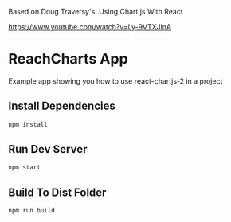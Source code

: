 Based on Doug Traversy's: Using Chart.js With React

https://www.youtube.com/watch?v=Ly-9VTXJlnA

# ReachCharts App

Example app showing you how to use react-chartjs-2 in a project

## Install Dependencies
```bash
npm install 
```

## Run Dev Server
```bash
npm start
```

## Build To Dist Folder
```bash
npm run build
```